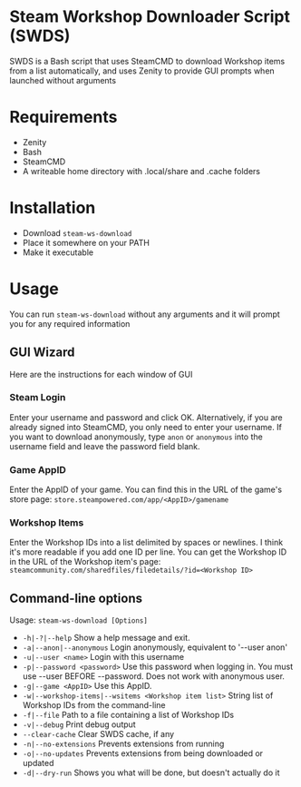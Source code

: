 # Steam Workshop Downloader Script (SWDS)
SWDS is a Bash script that uses SteamCMD to download Workshop items from a list automatically, and uses Zenity to provide GUI prompts when launched without arguments

# Requirements
* Zenity
* Bash
* SteamCMD
* A writeable home directory with .local/share and .cache folders

# Installation
* Download `steam-ws-download`
* Place it somewhere on your PATH
* Make it executable

# Usage
You can run `steam-ws-download` without any arguments and it will prompt you for any required information
## GUI Wizard
Here are the instructions for each window of GUI
### Steam Login
Enter your username and password and click OK. Alternatively, if you are already signed into SteamCMD, you only need to enter your username. If you want to download anonymously, type `anon` or `anonymous` into the username field and leave the password field blank.
### Game AppID
Enter the AppID of your game. You can find this in the URL of the game's store page: `store.steampowered.com/app/<AppID>/gamename`
### Workshop Items
Enter the Workshop IDs into a list delimited by spaces or newlines. I think it's more readable if you add one ID per line. You can get the Workshop ID in the URL of the Workshop item's page: `steamcommunity.com/sharedfiles/filedetails/?id=<Workshop ID>`

## Command-line options
Usage: `steam-ws-download [Options]`
* `-h|-?|--help` Show a help message and exit.
* `-a|--anon|--anonymous` Login anonymously, equivalent to '--user anon'
* `-u|--user <name>` Login with this username
* `-p|--password <password>` Use this password when logging in. You must use --user BEFORE --password. Does not work with anonymous user.
* `-g|--game <AppID>` Use this AppID.
* `-w|--workshop-items|--wsitems <Workshop item list>` String list of Workshop IDs from the command-line
* `-f|--file` Path to a file containing a list of Workshop IDs
* `-v|--debug` Print debug output
* `--clear-cache` Clear SWDS cache, if any
* `-n|--no-extensions` Prevents extensions from running
* `-o|--no-updates` Prevents extensions from being downloaded or updated
* `-d|--dry-run` Shows you what will be done, but doesn't actually do it


